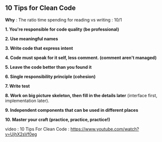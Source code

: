 ## 10 Tips for Clean Code

**Why** : The ratio time spending for reading vs writing : 10/1

**1. You're responsible for code quality (be professional)**

**2. Use meaningful names**

**3. Write code that express intent**

**4. Code must speak for it self, less comment. (comment aren't managed)**

**5. Leave the code better than you found it**

**6. Single responsibility principle (cohesion)**  

**7. Write test**

**8. Work on big picture skeleton, then fill in the details later** (interface first, implementation later).

**9. Independent components that can be used in different places**

**10. Master your craft (practice, practice, practice!)**

video :
10 Tips For Clean Code : https://www.youtube.com/watch?v=UjhX2sVf0eg
